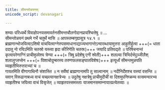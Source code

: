 ```yaml
---
title: सीमन्तोन्नयनम्
unicode_script: devanagari

---
```



शम्याः परिध्यर्थे विवाहोपनयसमावर्तनसीमन्तचौलगोदानप्रायश्चित्तेषु ॥ …  
सीमन्तोन्नयनं प्रथमे गर्भे चतुर्थे मासि ॥ आपस्तम्बगृह्यसूत्र १४.१ ॥  
ब्राह्मणान्भोजयित्वाऽशिषो वाचयित्वाग्नेरुपसमाधानाद्याज्यभागान्तेऽन्वारब्धायामुत्तरा आहुतीर्हुत्वा +++(=  धाता ददातु नो रयिऽमिति चतस्रो यस्त्वा हृदा कीरिणेति चतस्रः)+++ जयादि प्रतिपद्यते ॥  परिषेचनान्तं कृत्वापरेणाग्निं प्राचीमुपवेश्य त्रेण्या +++(= त्रिषु प्रदेशेषु एनी श्वेती)+++ शलल्या त्रिभिर्दर्भपुञ्जीलैश् शलालुग्लप्सेन +++(= पिशाचोदुम्बरस्य तरुणफलसङ्घातविशेषः)+++ इत्यूर्ध्वं सीमन्तमुन्नयति व्याहृतीभिरुत्तराभ्यां च ॥  
गायतमिति वीणागाथिनौ संशास्ति ॥ न सर्वेषां ब्राह्मणानामपि तु साल्वानाम् ॥ नदीनिर्देशश्च यस्यां वसन्ति ॥  
यवान् विरूढानाबध्य वाचं यच्छत्यानक्षत्रेभ्यः ॥ उदुतेषु नक्षत्रेषु प्राचीमुदीचीं वा दिशमुपनिष्क्रम्य वत्समन्वारभ्य व्याहृतीश्च जपित्वा वाचं विसृजेत् ॥ व्याहृतयस्समस्ताः याजमानसमाम्नायात्प्रत्येतव्याः ॥
